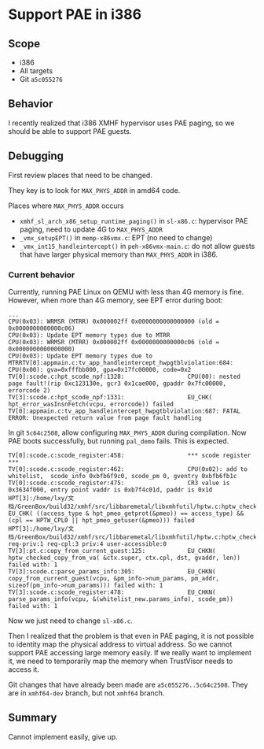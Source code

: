 # Support PAE in i386

## Scope

* i386
* All targets
* Git `a5c055276`

## Behavior

I recently realized that i386 XMHF hypervisor uses PAE paging, so we should be
able to support PAE guests.

## Debugging

First review places that need to be changed.

They key is to look for `MAX_PHYS_ADDR` in amd64 code.

Places where `MAX_PHYS_ADDR` occurs
* `xmhf_sl_arch_x86_setup_runtime_paging()` in `sl-x86.c`: hypervisor PAE
  paging, need to update 4G to `MAX_PHYS_ADDR`
* `_vmx_setupEPT()` in `memp-x86vmx.c`: EPT (no need to change)
* `_vmx_int15_handleintercept()` in `peh-x86vmx-main.c`: do not allow guests
  that have larger physical memory than `MAX_PHYS_ADDR` in i386.

### Current behavior

Currently, running PAE Linux on QEMU with less than 4G memory is fine. However,
when more than 4G memory, see EPT error during boot:

```
...
CPU(0x03): WRMSR (MTRR) 0x000002ff 0x0000000000000000 (old = 0x0000000000000c06)
CPU(0x03): Update EPT memory types due to MTRR
CPU(0x03): WRMSR (MTRR) 0x000002ff 0x0000000000000c06 (old = 0x0000000000000000)
CPU(0x03): Update EPT memory types due to MTRRTV[0]:appmain.c:tv_app_handleintercept_hwpgtblviolation:684: CPU(0x00): gva=0xfffbb000, gpa=0x17fc00000, code=0x2
TV[0]:scode.c:hpt_scode_npf:1328:                  CPU(00): nested page fault!(rip 0xc123130e, gcr3 0x1cae000, gpaddr 0x7fc00000, errorcode 2)
TV[3]:scode.c:hpt_scode_npf:1331:                  EU_CHK( hpt_error_wasInsnFetch(vcpu, errorcode)) failed
TV[0]:appmain.c:tv_app_handleintercept_hwpgtblviolation:687: FATAL ERROR: Unexpected return value from page fault handling
```

In git `5c64c2508`, allow configuring `MAX_PHYS_ADDR` during compilation. Now
PAE boots successfully, but running `pal_demo` fails. This is expected.

```
TV[0]:scode.c:scode_register:458:                  *** scode register ***
TV[0]:scode.c:scode_register:462:                  CPU(0x02): add to whitelist,  scode_info 0xbfb6f9c0, scode_pm 0, gventry 0xbfb6fb1c
TV[0]:scode.c:scode_register:475:                  CR3 value is 0x3634f000, entry point vaddr is 0xb7f4c01d, paddr is 0x1d
HPT[3]:/home/lxy/文档/GreenBox/build32/xmhf/src/libbaremetal/libxmhfutil/hptw.c:hptw_checked_access_va:391: EU_CHK( ((access_type & hpt_pmeo_getprot(&pmeo)) == access_type) && (cpl == HPTW_CPL0 || hpt_pmeo_getuser(&pmeo))) failed
HPT[3]:/home/lxy/文档/GreenBox/build32/xmhf/src/libbaremetal/libxmhfutil/hptw.c:hptw_checked_access_va:391: req-priv:1 req-cpl:3 priv:4 user-accessible:0
TV[3]:pt.c:copy_from_current_guest:125:            EU_CHKN( hptw_checked_copy_from_va( &ctx.super, ctx.cpl, dst, gvaddr, len)) failed with: 1
TV[3]:scode.c:parse_params_info:305:               EU_CHKN( copy_from_current_guest(vcpu, &pm_info->num_params, pm_addr, sizeof(pm_info->num_params))) failed with: 1
TV[3]:scode.c:scode_register:478:                  EU_CHKN( parse_params_info(vcpu, &(whitelist_new.params_info), scode_pm)) failed with: 1
```

Now we just need to change `sl-x86.c`.

Then I realized that the problem is that even in PAE paging, it is not possible
to identity map the physical address to virtual address. So we cannot support
PAE accessing large memory easily. If we really want to implement it, we need
to temporarily map the memory when TrustVisor needs to access it.

Git changes that have already been made are `a5c055276..5c64c2508`. They are
in `xmhf64-dev` branch, but not `xmhf64` branch.

## Summary

Cannot implement easily, give up.


